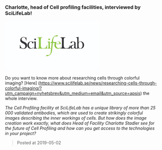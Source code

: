 ### Charlotte, head of Cell profiling facilities, interviewed by SciLifeLab!
![image](./images/scilifelab.jpg)

Do you want to know more about researching cells through colorful imaging? [Here] (https://www.scilifelab.se/news/researching-cells-through-colorful-imaging/?utm_campaign=nyhetsbrev&utm_medium=email&utm_source=apsis) the whole interview.

*The Cell Profiling facility at SciLifeLab has a unique library of more than 25 000 validated antibodies, which are used to create strikingly colorful images describing the inner workings of cells. But how does the image creation work exactly, what does Head of Facility Charlotte Stadler see for the future of Cell Profiling and how can you get access to the technologies in your project?*

> Posted at 2019-05-02

